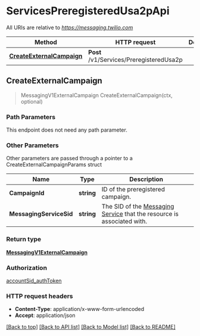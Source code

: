 # ServicesPreregisteredUsa2pApi

All URIs are relative to *https://messaging.twilio.com*

Method | HTTP request | Description
------------- | ------------- | -------------
[**CreateExternalCampaign**](ServicesPreregisteredUsa2pApi.md#CreateExternalCampaign) | **Post** /v1/Services/PreregisteredUsa2p | 



## CreateExternalCampaign

> MessagingV1ExternalCampaign CreateExternalCampaign(ctx, optional)



### Path Parameters

This endpoint does not need any path parameter.

### Other Parameters

Other parameters are passed through a pointer to a CreateExternalCampaignParams struct


Name | Type | Description
------------- | ------------- | -------------
**CampaignId** | **string** | ID of the preregistered campaign.
**MessagingServiceSid** | **string** | The SID of the [Messaging Service](https://www.twilio.com/docs/messaging/services/api) that the resource is associated with.

### Return type

[**MessagingV1ExternalCampaign**](MessagingV1ExternalCampaign.md)

### Authorization

[accountSid_authToken](../README.md#accountSid_authToken)

### HTTP request headers

- **Content-Type**: application/x-www-form-urlencoded
- **Accept**: application/json

[[Back to top]](#) [[Back to API list]](../README.md#documentation-for-api-endpoints)
[[Back to Model list]](../README.md#documentation-for-models)
[[Back to README]](../README.md)

